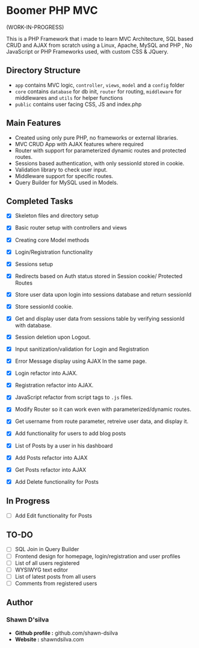 
# Boomer PHP MVC

(WORK-IN-PROGRESS)

This is a PHP Framework that i made to learn MVC Architecture, SQL based CRUD and AJAX from scratch using a Linux, Apache, MySQL and PHP , No JavaScript or PHP Frameworks used, with custom CSS & JQuery.

## Directory Structure

- `app` contains  MVC logic, `controller`, `views`, `model` and a `config` folder
- `core` contains `database` for db init, `router` for routing, `middleware` for middlewares and `utils` for helper functions
- `public` contains user facing CSS, JS and index.php

## Main Features

- Created using only pure PHP, no frameworks or external libraries.
- MVC CRUD App with AJAX features where required
- Router with support for parameterized dynamic routes and protected routes.
- Sessions based authentication, with only sessionId stored in cookie.
- Validation library to check user input.
- Middleware support for specific routes.
- Query Builder for MySQL used in Models.

## Completed Tasks

- [x] Skeleton files and directory setup
- [x] Basic router setup with controllers and views
- [x] Creating core Model methods
- [x] Login/Registration functionality
- [x] Sessions setup
- [x] Redirects based on Auth status stored in Session cookie/ Protected Routes
- [x] Store user data upon login into sessions database and return sessionId
- [x] Store sessionId cookie.
- [x] Get and display user data from sessions table by verifying sessionId with database.
- [x] Session deletion upon Logout.
- [x] Input sanitization/validation for Login and Registration
- [x] Error Message display using AJAX In the same page.
- [x] Login refactor into AJAX.
- [x] Registration refactor into AJAX.
- [x] JavaScript refactor from script tags to `.js` files.
- [x] Modify Router so it can work even with parameterized/dynamic routes.
- [x] Get username from route parameter, retreive user data, and display it.
- [x] Add functionality for users to add blog posts
- [x] List of Posts by a user in his dashboard
- [x] Add Posts refactor into AJAX
- [x] Get Posts refactor into AJAX
- [x] Add Delete functionality for Posts


## In Progress

- [ ] Add Edit functionality for Posts

## TO-DO

- [ ] SQL Join in Query Builder
- [ ] Frontend design for homepage, login/registration and user profiles
- [ ] List of all users registered
- [ ] WYSIWYG text editor
- [ ] List of latest posts from all users
- [ ] Comments from registered users

## Author

### Shawn D'silva

- **Github profile :** github.com/shawn-dsilva
- **Website :** shawndsilva.com
